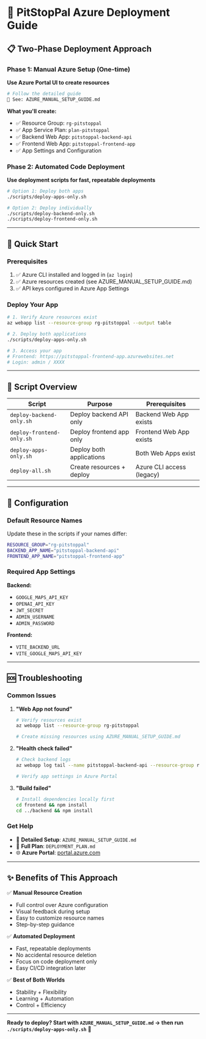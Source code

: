 # 🚀 PitStopPal Azure Deployment Guide

## 📋 Two-Phase Deployment Approach

### Phase 1: Manual Azure Setup (One-time)
**Use Azure Portal UI to create resources**

```bash
# Follow the detailed guide
📖 See: AZURE_MANUAL_SETUP_GUIDE.md
```

**What you'll create:**
- ✅ Resource Group: `rg-pitstoppal`
- ✅ App Service Plan: `plan-pitstoppal`
- ✅ Backend Web App: `pitstoppal-backend-api`
- ✅ Frontend Web App: `pitstoppal-frontend-app`
- ✅ App Settings and Configuration

### Phase 2: Automated Code Deployment
**Use deployment scripts for fast, repeatable deployments**

```bash
# Option 1: Deploy both apps
./scripts/deploy-apps-only.sh

# Option 2: Deploy individually
./scripts/deploy-backend-only.sh
./scripts/deploy-frontend-only.sh
```

---

## 🎯 Quick Start

### Prerequisites
1. ✅ Azure CLI installed and logged in (`az login`)
2. ✅ Azure resources created (see AZURE_MANUAL_SETUP_GUIDE.md)
3. ✅ API keys configured in Azure App Settings

### Deploy Your App
```bash
# 1. Verify Azure resources exist
az webapp list --resource-group rg-pitstoppal --output table

# 2. Deploy both applications
./scripts/deploy-apps-only.sh

# 3. Access your app
# Frontend: https://pitstoppal-frontend-app.azurewebsites.net
# Login: admin / XXXX
```

---

## 📂 Script Overview

| Script | Purpose | Prerequisites |
|--------|---------|---------------|
| `deploy-backend-only.sh` | Deploy backend API only | Backend Web App exists |
| `deploy-frontend-only.sh` | Deploy frontend app only | Frontend Web App exists |
| `deploy-apps-only.sh` | Deploy both applications | Both Web Apps exist |
| `deploy-all.sh` | Create resources + deploy | Azure CLI access (legacy) |

---

## 🔧 Configuration

### Default Resource Names
Update these in the scripts if your names differ:

```bash
RESOURCE_GROUP="rg-pitstoppal"
BACKEND_APP_NAME="pitstoppal-backend-api"
FRONTEND_APP_NAME="pitstoppal-frontend-app"
```

### Required App Settings
**Backend:**
- `GOOGLE_MAPS_API_KEY`
- `OPENAI_API_KEY` 
- `JWT_SECRET`
- `ADMIN_USERNAME`
- `ADMIN_PASSWORD`

**Frontend:**
- `VITE_BACKEND_URL`
- `VITE_GOOGLE_MAPS_API_KEY`

---

## 🆘 Troubleshooting

### Common Issues

1. **"Web App not found"**
   ```bash
   # Verify resources exist
   az webapp list --resource-group rg-pitstoppal
   
   # Create missing resources using AZURE_MANUAL_SETUP_GUIDE.md
   ```

2. **"Health check failed"**
   ```bash
   # Check backend logs
   az webapp log tail --name pitstoppal-backend-api --resource-group rg-pitstoppal
   
   # Verify app settings in Azure Portal
   ```

3. **"Build failed"**
   ```bash
   # Install dependencies locally first
   cd frontend && npm install
   cd ../backend && npm install
   ```

### Get Help
- 📖 **Detailed Setup**: `AZURE_MANUAL_SETUP_GUIDE.md`
- 📖 **Full Plan**: `DEPLOYMENT_PLAN.md`
- 🌐 **Azure Portal**: [portal.azure.com](https://portal.azure.com)

---

## ✨ Benefits of This Approach

✅ **Manual Resource Creation**
- Full control over Azure configuration
- Visual feedback during setup
- Easy to customize resource names
- Step-by-step guidance

✅ **Automated Deployment**
- Fast, repeatable deployments
- No accidental resource deletion
- Focus on code deployment only
- Easy CI/CD integration later

✅ **Best of Both Worlds**
- Stability + Flexibility
- Learning + Automation
- Control + Efficiency

---

**Ready to deploy? Start with `AZURE_MANUAL_SETUP_GUIDE.md` → then run `./scripts/deploy-apps-only.sh`** 🚀 